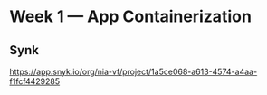 # Week 1 — App Containerization

## Synk

https://app.snyk.io/org/nia-vf/project/1a5ce068-a613-4574-a4aa-f1fcf4429285
